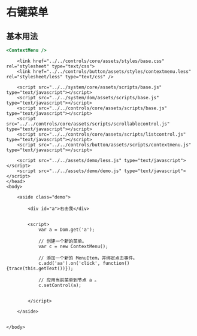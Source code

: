 # 右键菜单

## 基本用法

```htm
<ContextMenu />
```
<!DOCTYPE html>
<html>
	<head>
		<meta charset="UTF-8">
		<title>J+ Library</title>
		
		<link href="../../controls/core/assets/styles/base.css" rel="stylesheet" type="text/css">
		<link href="../../controls/button/assets/styles/contextmenu.less" rel="stylesheet/less" type="text/css" />
		
		<script src="../../system/core/assets/scripts/base.js" type="text/javascript"></script>
		<script src="../../system/dom/assets/scripts/base.js" type="text/javascript"></script>
		<script src="../../controls/core/assets/scripts/base.js" type="text/javascript"></script>
		<script src="../../controls/core/assets/scripts/scrollablecontrol.js" type="text/javascript"></script>
		<script src="../../controls/core/assets/scripts/listcontrol.js" type="text/javascript"></script>
		<script src="../../controls/button/assets/scripts/contextmenu.js" type="text/javascript"></script>
		
		<script src="../../assets/demo/less.js" type="text/javascript"></script>
		<script src="../../assets/demo/demo.js" type="text/javascript"></script>
	</head>
	<body>
		
		<aside class="demo">
			
			<div id="a">右击我</div>
			
			
			<script>
				var a = Dom.get('a');
				
				// 创建一个新的菜单。
				var c = new ContextMenu();
				
				// 添加一个新的 MenuItem，并绑定点击事件。
				c.add('aa').on('click', function(){trace(this.getText())});
				
				// 应用当前菜单到节点 a 。
				c.setControl(a);
				
				
			</script>
			
		</aside>
		
		
	</body>
</html>